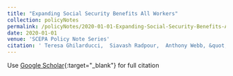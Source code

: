 ```yaml
---
title: "Expanding Social Security Benefits All Workers"
collection: policyNotes
permalink: /policyNotes/2020-01-01-Expanding-Social-Security-Benefits-All-Workers
date: 2020-01-01
venue: 'SCEPA Policy Note Series'
citation: ' Teresa Ghilarducci,  Siavash Radpour,  Anthony Webb, &quot;Expanding Social Security Benefits All Workers.&quot; SCEPA Policy Note Series, 2020.'
---
```

Use [Google Scholar](https://scholar.google.com/scholar?q=Expanding+Social+Security+Benefits+All+Workers){:target="_blank"} for full citation